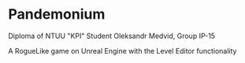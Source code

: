 # Pandemonium
Diploma of NTUU "KPI" Student Oleksandr Medvid, Group IP-15

A RogueLike game on Unreal Engine with the Level Editor functionality
